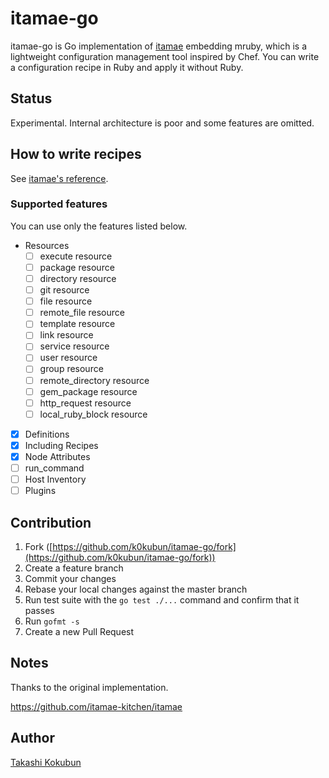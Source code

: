 # itamae-go

itamae-go is Go implementation of [itamae](https://github.com/itamae-kitchen/itamae) embedding mruby, which is a lightweight configuration management tool inspired by Chef.
You can write a configuration recipe in Ruby and apply it without Ruby.

## Status

Experimental. Internal architecture is poor and some features are omitted.

## How to write recipes

See [itamae's reference](https://github.com/itamae-kitchen/itamae/wiki).

### Supported features

You can use only the features listed below.

- Resources
  - [ ] execute resource
  - [ ] package resource
  - [ ] directory resource
  - [ ] git resource
  - [ ] file resource
  - [ ] remote\_file resource
  - [ ] template resource
  - [ ] link resource
  - [ ] service resource
  - [ ] user resource
  - [ ] group resource
  - [ ] remote\_directory resource
  - [ ] gem\_package resource
  - [ ] http\_request resource
  - [ ] local\_ruby\_block resource
- [x] Definitions
- [x] Including Recipes
- [x] Node Attributes
- [ ] run\_command
- [ ] Host Inventory
- [ ] Plugins

## Contribution

1. Fork ([https://github.com/k0kubun/itamae-go/fork](https://github.com/k0kubun/itamae-go/fork))
2. Create a feature branch
3. Commit your changes
4. Rebase your local changes against the master branch
5. Run test suite with the `go test ./...` command and confirm that it passes
6. Run `gofmt -s`
7. Create a new Pull Request

## Notes

Thanks to the original implementation.

https://github.com/itamae-kitchen/itamae

## Author

[Takashi Kokubun](https://github.com/k0kubun)
